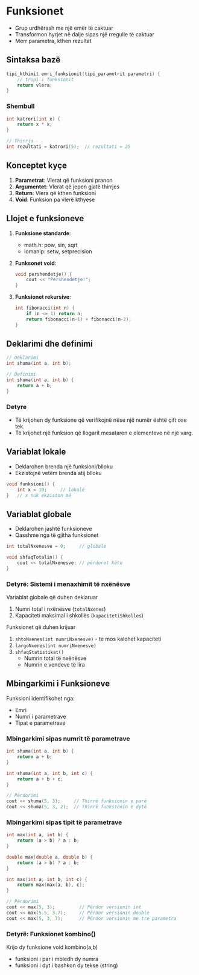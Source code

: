 # Funksionet

- Grup urdhërash me një emër të caktuar
- Transformon hyrjet në dalje sipas një rregulle të caktuar
- Merr parametra, kthen rezultat

## Sintaksa bazë

```cpp
tipi_kthimit emri_funksionit(tipi_parametrit parametri) {
    // trupi i funksionit
    return vlera;
}
```

### Shembull

```cpp
int katrori(int x) {
    return x * x;
}

// Thirrja
int rezultati = katrori(5);  // rezultati = 25
```

## Konceptet kyçe

1. **Parametrat**: Vlerat që funksioni pranon
2. **Argumentet**: Vlerat që jepen gjatë thirrjes
3. **Return**: Vlera që kthen funksioni
4. **Void**: Funksion pa vlerë kthyese

## Llojet e funksioneve

1. **Funksione standarde**:

   - math.h: pow, sin, sqrt
   - iomanip: setw, setprecision

2. **Funksonet void**:

   ```cpp
   void pershendetje() {
       cout << "Pershendetje!";
   }
   ```

3. **Funksionet rekursive**:
   ```cpp
   int fibonacci(int n) {
       if (n <= 1) return n;
       return fibonacci(n-1) + fibonacci(n-2);
   }
   ```

## Deklarimi dhe definimi

```cpp
// Deklarimi
int shuma(int a, int b);

// Definimi
int shuma(int a, int b) {
    return a + b;
}
```

### Detyre

- Të krijohen dy funksione që verifikojnë nëse një numër është çift ose tek.
- Të krijohet një funksion që llogarit mesataren e elementeve në një varg.

## Variablat lokale

- Deklarohen brenda një funksioni/blloku
- Ekzistojnë vetëm brenda atij blloku

```cpp
void funksioni() {
    int x = 10;     // lokale
}   // x nuk ekziston më
```

## Variablat globale

- Deklarohen jashtë funksioneve
- Qasshme nga të gjitha funksionet

```cpp
int totalNxenesve = 0;     // globale

void shfaqTotalin() {
    cout << totalNxenesve; // përdoret këtu
}
```

### Detyrë: Sistemi i menaxhimit të nxënësve

Variablat globale që duhen deklaruar

1. Numri total i nxënësve (`totalNxenes`)
2. Kapaciteti maksimal i shkollës (`kapacitetiShkolles`)

Funksionet që duhen krijuar

1. `shtoNxenes(int numriNxenesve)` - te mos kalohet kapaciteti
2. `largoNxenes(int numriNxenesve)`
3. `shfaqStatistikat()`
   - Numrin total të nxënësve
   - Numrin e vendeve të lira

## Mbingarkimi i Funksioneve

Funksioni identifikohet nga:

- Emri
- Numri i parametrave
- Tipat e parametrave

### Mbingarkimi sipas numrit të parametrave

```cpp
int shuma(int a, int b) {
    return a + b;
}

int shuma(int a, int b, int c) {
    return a + b + c;
}

// Përdorimi
cout << shuma(5, 3);     // Thirrë funksionin e parë
cout << shuma(5, 3, 2);  // Thirrë funksionin e dytë
```

### Mbingarkimi sipas tipit të parametrave

```cpp
int max(int a, int b) {
    return (a > b) ? a : b;
}

double max(double a, double b) {
    return (a > b) ? a : b;
}

int max(int a, int b, int c) {
    return max(max(a, b), c);
}

// Përdorimi
cout << max(5, 3);         // Përdor versionin int
cout << max(5.5, 3.7);     // Përdor versionin double
cout << max(5, 3, 7);      // Përdor versionin me tre parametra
```

### Detyrë: Funksionet kombino()

Krijo dy funksione void kombino(a,b)

- funksioni i par i mbledh dy numra
- funksioni i dyt i bashkon dy tekse (string)
